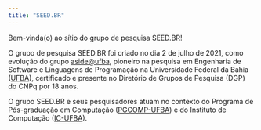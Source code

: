 ```yaml
---
title: "SEED.BR"
---
```



Bem-vinda(o) ao sítio do grupo de pesquisa SEED.BR!

O grupo de pesquisa SEED.BR foi criado no dia 2 de julho de 2021,
como evolução do grupo [aside@ufba](http://wiki.dcc.ufba.br/Aside/),
pioneiro na pesquisa em Engenharia de Software e Linguagens de Programação
na Universidade Federal da Bahia ([UFBA](portal.ufba.br)),
certificado e presente no Diretório de Grupos de Pesquisa (DGP)
do CNPq  por 18 anos.

O grupo SEED.BR e seus pesquisadores atuam no contexto do
Programa de Pós-graduação em Computação ([PGCOMP-UFBA](https://pgcomp.ufba.br))
e do Instituto de Computação ([IC-UFBA](https://computacao.ufba.br/)).
